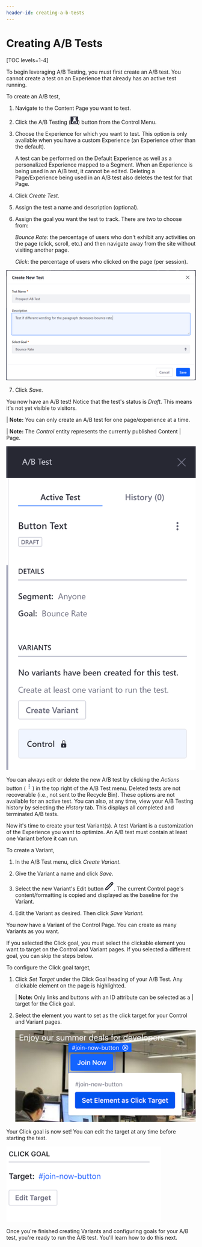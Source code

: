 ```yaml
---
header-id: creating-a-b-tests
---
```


# Creating A/B Tests

[TOC levels=1-4]

To begin leveraging A/B Testing, you must first create an A/B test. You cannot
create a test on an Experience that already has an active test running.

To create an A/B test,

1.  Navigate to the Content Page you want to test.

2.  Click the A/B Testing (![AB Testing](../../../images-dxp/icon-ab-testing.png))
    button from the Control Menu.

3.  Choose the Experience for which you want to test. This option is only
    available when you have a custom Experience (an Experience other than the
    default).

    A test can be performed on the Default Experience as well as a personalized
    Experience mapped to a Segment. When an Experience is being used in an A/B
    test, it cannot be edited. Deleting a Page/Experience being used in an A/B
    test also deletes the test for that Page.

4.  Click *Create Test*.

5.  Assign the test a name and description (optional).

6.  Assign the goal you want the test to track. There are two to choose from:

    *Bounce Rate*: the percentage of users who don't exhibit any activities on
    the page (click, scroll, etc.) and then navigate away from the site
    without visiting another page.

    *Click*: the percentage of users who clicked on the page (per session).

<!--
    *Scroll Depth*: the average depth users scrolled down on the page.

    *Time On Page*: the average duration users spent on the page.
-->

![Figure 1: Fill out the form to create your A/B test.](../../../images-dxp/create-ab-test.png)

7.  Click *Save*.

You now have an A/B test! Notice that the test's status is *Draft*. This means
it's not yet visible to visitors.

| **Note:** You can only create an A/B test for one page/experience at a time.

| **Note:** The *Control* entity represents the currently published Content
| Page.

![Figure 2: You now have an A/B test, but there are additional configurations you can apply.](../../../images-dxp/new-ab-test.png)

You can always edit or delete the new A/B test by clicking the *Actions* button
(![Actions](../../../images-dxp/icon-actions.png)) in the top right of the A/B
Test menu. Deleted tests are not recoverable (i.e., not sent to the Recycle
Bin). These options are not available for an active test. You can also, at any
time, view your A/B Testing history by selecting the *History* tab. This
displays all completed and terminated A/B tests.

Now it's time to create your test Variant(s). A test Variant is a customization
of the Experience you want to optimize. An A/B test must contain at least one
Variant before it can run.

To create a Variant,

1.  In the A/B Test menu, click *Create Variant*.

2.  Give the Variant a name and click *Save*.

3.  Select the new Variant's Edit button
    ![Edit](../../../images-dxp/icon-edit.png). The current Control page's
    content/formatting is copied and displayed as the baseline for the Variant.

4.  Edit the Variant as desired. Then click *Save Variant*.

You now have a Variant of the Control Page. You can create as many Variants as
you want.

If you selected the Click goal, you must select the clickable element you want
to target on the Control and Variant pages. If you selected a different goal,
you can skip the steps below.

To configure the Click goal target,

1.  Click *Set Target* under the Click Goal heading of your A/B Test. Any
    clickable element on the page is highlighted.

    | **Note:** Only links and buttons with an ID attribute can be selected as a
    | target for the Click goal.

2.  Select the element you want to set as the click target for your Control and
    Variant pages.

    ![Figure 3: Set the click target to be tracked.](../../../images-dxp/set-click-target.png)

Your Click goal is now set! You can edit the target at any time before starting
the test.

![Figure 4: Once the click target is set, you can run the A/B test.](../../../images-dxp/click-goal-set.png)

Once you're finished creating Variants and configuring goals for your A/B test,
you're ready to run the A/B test. You'll learn how to do this next.

